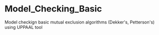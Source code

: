 # Model_Checking_Basic
Model checkign basic mutual exclusion algorithms (Dekker's, Petterson's) using UPPAAL tool
